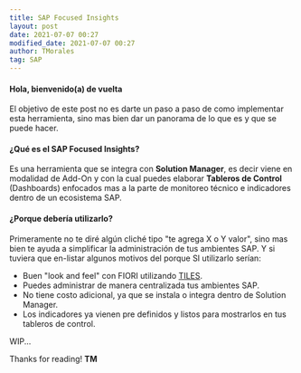 ```yaml
---
title: SAP Focused Insights
layout: post
date: 2021-07-07 00:27
modified_date: 2021-07-07 00:27
author: TMorales
tag: SAP
---
```

#### Hola, bienvenido(a) de vuelta  

El objetivo de este post no es darte un paso a paso de como implementar esta herramienta, sino mas bien dar un panorama de lo que es y que se puede hacer.  

#### ¿Qué es el SAP Focused Insights?  

Es una herramienta que se integra con **Solution Manager**, es decir viene en modalidad de Add-On y con la cual puedes elaborar **Tableros de Control** (Dashboards) enfocados mas a la parte de monitoreo técnico e indicadores dentro de un ecosistema SAP.  

#### ¿Porque debería utilizarlo?  

Primeramente no te diré algún cliché tipo "te agrega X o Y valor", sino mas bien te ayuda a simplificar la administración de tus ambientes SAP. Y si tuviera que en-listar algunos motivos del porque SI utilizarlo serían:  

- Buen "look and feel" con FIORI utilizando [TILES](https://experience.sap.com/fiori-design-web/tile/).  
- Puedes administrar de manera centralizada tus ambientes SAP.  
- No tiene costo adicional, ya que se instala o integra dentro de Solution Manager.  
- Los indicadores ya vienen pre definidos y listos para mostrarlos en tus tableros de control.  

WIP...  

Thanks for reading! **TM**  
